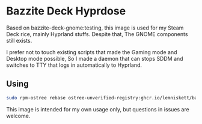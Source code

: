 # Bazzite Deck Hyprdose

Based on bazzite-deck-gnome:testing, this image is used for my Steam Deck rice, mainly Hyprland stuffs. Despite that, The GNOME components still exists.

I prefer not to touch existing scripts that made the Gaming mode and Desktop mode possible, So I made a daemon that can stops SDDM and switches to TTY that logs in automatically to Hyprland.

## Using

```sh
sudo rpm-ostree rebase ostree-unverified-registry:ghcr.io/lemniskett/bazzite-deck-hyprdose:latest
```

This image is intended for my own usage only, but questions in issues are welcome.